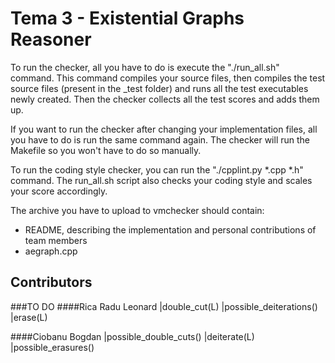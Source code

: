 # Tema 3 - Existential Graphs Reasoner

To run the checker, all you have to do is execute the "./run_all.sh" command.
This command compiles your source files, then compiles the test source files
(present in the _test folder) and runs all the test executables newly created.
Then the checker collects all the test scores and adds them up.

If you want to run the checker after changing your implementation files, all
you have to do is run the same command again. The checker will run the Makefile
so you won't have to do so manually.

To run the coding style checker, you can run the
"./cpplint.py *.cpp *.h" command. The run_all.sh script also checks
your coding style and scales your score accordingly.

The archive you have to upload to vmchecker should contain:
- README, describing the implementation and personal contributions of team
members
- aegraph.cpp

## Contributors

  ###TO DO 
  ####Rica Radu Leonard 
    |double_cut(L)
    |possible_deiterations()
    |erase(L)
    
  ####Ciobanu Bogdan
    |possible_double_cuts()
    |deiterate(L)
    |possible_erasures()

